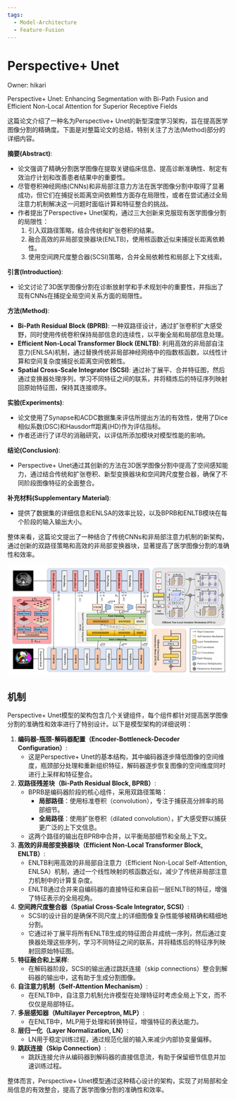 ```yaml
---
tags:
  - Model-Architecture
  - Feature-Fusion
---
```


# Perspective+ Unet

Owner: hikari

Perspective+ Unet: Enhancing Segmentation
with Bi-Path Fusion and Efficient Non-Local
Attention for Superior Receptive Fields

这篇论文介绍了一种名为Perspective+ Unet的新型深度学习架构，旨在提高医学图像分割的精确度。下面是对整篇论文的总结，特别关注了方法(Method)部分的详细内容。

**摘要(Abstract)**:

- 论文强调了精确分割医学图像在提取关键临床信息、提高诊断准确性、制定有效治疗计划和改善患者结果中的重要性。
- 尽管卷积神经网络(CNNs)和非局部注意力方法在医学图像分割中取得了显著成功，但它们在捕捉长距离空间依赖性方面存在局限性，或者在尝试通过全局注意力机制解决这一问题时面临计算和特征整合的挑战。
- 作者提出了Perspective+ Unet架构，通过三大创新来克服现有医学图像分割的局限性：
    1. 引入双路径策略，结合传统和扩张卷积的结果。
    2. 融合高效的非局部变换器块(ENLTB)，使用核函数近似来捕捉长距离依赖性。
    3. 使用空间跨尺度整合器(SCSI)策略，合并全局依赖性和局部上下文线索。

**引言(Introduction)**:

- 论文讨论了3D医学图像分割在诊断放射学和手术规划中的重要性，并指出了现有CNNs在捕捉全局空间关系方面的局限性。

**方法(Method)**:

- **Bi-Path Residual Block (BPRB)**: 一种双路径设计，通过扩张卷积扩大感受野，同时使用传统卷积保持局部信息的连续性，以平衡全局和局部信息处理。
- **Efficient Non-Local Transformer Block (ENLTB)**: 利用高效的非局部自注意力(ENLSA)机制，通过替换传统非局部神经网络中的指数核函数，以线性计算和空间复杂度捕捉长距离空间依赖性。
- **Spatial Cross-Scale Integrator (SCSI)**: 通过补丁展平、合并特征图，然后通过变换器处理序列，学习不同特征之间的联系，并将精炼后的特征序列映射回原始特征图，保持其连接顺序。

**实验(Experiments)**:

- 论文使用了Synapse和ACDC数据集来评估所提出方法的有效性，使用了Dice相似系数(DSC)和Hausdorff距离(HD)作为评估指标。
- 作者还进行了详尽的消融研究，以评估所添加模块对模型性能的影响。

**结论(Conclusion)**:

- Perspective+ Unet通过其创新的方法在3D医学图像分割中提高了空间感知能力，通过结合传统和扩张卷积、新型变换器块和空间跨尺度整合器，确保了不同阶段图像特征的全面整合。

**补充材料(Supplementary Material)**:

- 提供了数据集的详细信息和ENLSA的效率比较，以及BPRB和ENLTB模块在每个阶段的输入输出大小。

整体来看，这篇论文提出了一种结合了传统CNNs和非局部注意力机制的新架构，通过创新的双路径策略和高效的非局部变换器块，显著提高了医学图像分割的准确性和效率。

![Untitled](Paper/attachments/Perspective+%20Unet%20c0c20419ad5b4f91841b2fe41f6980c5/Untitled.png)

## 机制

Perspective+ Unet模型的架构包含几个关键组件，每个组件都针对提高医学图像分割的准确性和效率进行了特别设计。以下是模型架构的详细说明：

1. **编码器-瓶颈-解码器配置（Encoder-Bottleneck-Decoder Configuration）**:
    - 这是Perspective+ Unet的基本结构，其中编码器逐步降低图像的空间维度，瓶颈部分处理和重新组织特征，解码器逐步恢复图像的空间维度同时进行上采样和特征整合。
2. **双路径残差块（Bi-Path Residual Block, BPRB）**:
    - BPRB是编码器阶段的核心组件，采用双路径策略：
        - **局部路径**：使用标准卷积（convolution），专注于捕获高分辨率的局部细节。
        - **全局路径**：使用扩张卷积（dilated convolution），扩大感受野以捕获更广泛的上下文信息。
    - 这两个路径的输出在BPRB中合并，以平衡局部细节和全局上下文。
3. **高效的非局部变换器块（Efficient Non-Local Transformer Block, ENLTB）**:
    - ENLTB利用高效的非局部自注意力（Efficient Non-Local Self-Attention, ENLSA）机制，通过一个线性映射的核函数近似，减少了传统非局部注意力机制中的计算复杂度。
    - ENLTB通过合并来自编码器的直接特征和来自前一层ENLTB的特征，增强了特征表示的全局视角。
4. **空间跨尺度整合器（Spatial Cross-Scale Integrator, SCSI）**:
    - SCSI的设计目的是确保不同尺度上的详细图像复杂性能够被精确和精细地分割。
    - 它通过补丁展平将所有ENLTB生成的特征图合并成统一序列，然后通过变换器处理这些序列，学习不同特征之间的联系，并将精炼后的特征序列映射回原始特征图。
5. **特征融合和上采样**:
    - 在解码器阶段，SCSI的输出通过跳跃连接（skip connections）整合到解码器的输出中，这有助于生成分割图像。
6. **自注意力机制（Self-Attention Mechanism）**:
    - 在ENLTB中，自注意力机制允许模型在处理特征时考虑全局上下文，而不仅仅是局部特征。
7. **多层感知器（Multilayer Perceptron, MLP）**:
    - 在ENLTB中，MLP用于处理和转换特征，增强特征的表达能力。
8. **层归一化（Layer Normalization, LN）**:
    - LN用于稳定训练过程，通过规范化层的输入来减少内部协变量偏移。
9. **跳跃连接（Skip Connection）**:
    - 跳跃连接允许从编码器到解码器的直接信息流，有助于保留细节信息并加速训练过程。

整体而言，Perspective+ Unet模型通过这种精心设计的架构，实现了对局部和全局信息的有效整合，提高了医学图像分割的准确性和效率。